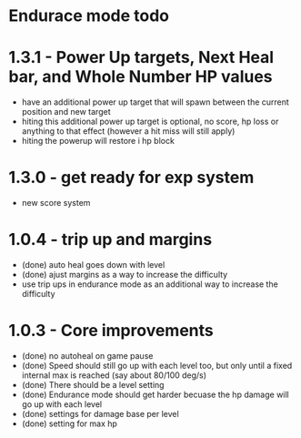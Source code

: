 # Endurace mode todo

# 1.3.1 - Power Up targets, Next Heal bar, and Whole Number HP values 
* have an additional power up target that will spawn between the current position and new target
* hiting this additional power up target is optional, no score, hp loss or anything to that effect (however a hit miss will still apply)
* hiting the powerup will restore i hp block

# 1.3.0 - get ready for exp system
* new score system

# 1.0.4 - trip up and margins
* (done) auto heal goes down with level
* (done) ajust margins as a way to increase the difficulty
* use trip ups in endurance mode as an additional way to increase the difficulty


# 1.0.3 - Core improvements
* (done) no autoheal on game pause
* (done) Speed should still go up with each level too, but only until a fixed internal max is reached (say about 80/100 deg/s)
* (done) There should be a level setting
* (done) Endurance mode should get harder becuase the hp damage will go up with each level
* (done) settings for damage base per level
* (done) setting for max hp
